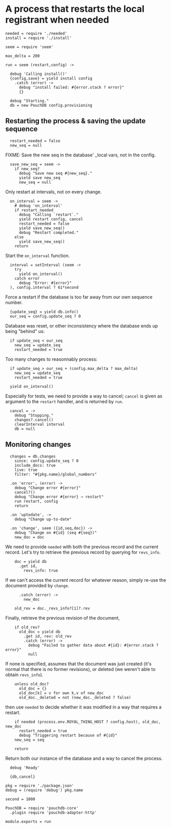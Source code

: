 A process that restarts the local registrant when needed
========================================================

    needed = require './needed'
    install = require './install'

    seem = require 'seem'

    max_delta = 200

    run = seem (restart,config) ->

      debug 'Calling install()'
      {config,save} = yield install config
        .catch (error) ->
          debug "install failed: #{error.stack ? error}"
          {}

      debug "Starting."
      db = new PouchDB config.provisioning

Restarting the process & saving the update sequence
---------------------------------------------------

      restart_needed = false
      new_seq = null

FIXME: Save the new seq in the database' _local vars, not in the config.

      save_new_seq = seem ->
        if new_seq?
          debug "Save new seq #{new_seq}."
          yield save new_seq
          new_seq = null

Only restart at intervals, not on every change.

      on_interval = seem ->
        # debug 'on_interval'
        if restart_needed
          debug "Calling `restart`."
          yield restart config, cancel
          restart_needed = false
          yield save_new_seq()
          debug "Restart completed."
        else
          yield save_new_seq()
        return

Start the `on_interval` function.

      interval = setInterval (seem ->
        try
          yield on_interval()
        catch error
          debug "Error: #{error}"
      ), config.interval ? 61*second

Force a restart if the database is too far away from our own sequence number.

      {update_seq} = yield db.info()
      our_seq = config.update_seq ? 0

Database was reset, or other inconsistency where the database ends up being "behind" us:

      if update_seq < our_seq
        new_seq = update_seq
        restart_needed = true

Too many changes to reasonnably process:

      if update_seq > our_seq + (config.max_delta ? max_delta)
        new_seq = update_seq
        restart_needed = true

      yield on_interval()

Especially for tests, we need to provide a way to cancel; `cancel` is given as argument to the `restart` handler, and is returned by `run`.

      cancel = ->
        debug "Stopping."
        changes?.cancel()
        clearInterval interval
        db = null

Monitoring changes
------------------

      changes = db.changes
        since: config.update_seq ? 0
        include_docs: true
        live: true
        filter: "#{pkg.name}/global_numbers"

      .on 'error', (error) ->
        debug "Change error #{error}"
        cancel?()
        debug "Change error #{error} → restart"
        run restart, config
        return

      .on 'uptodate', ->
        debug "Change up-to-date"

      .on 'change', seem ({id,seq,doc}) ->
        debug "Change on #{id} (seq #{seq})"
        new_doc = doc

We need to provide `needed` with both the previous record and the current record. Let's try to retrieve the previous record by querying for `revs_info`.

        doc = yield db
          .get id,
            revs_info: true

If we can't access the current record for whatever reason, simply re-use the document provided by `change`.

          .catch (error) ->
            new_doc

        old_rev = doc._revs_info?[1]?.rev

Finally, retrieve the previous revision of the document,

        if old_rev?
          old_doc = yield db
            .get id, rev: old_rev
            .catch (error) ->
              debug "Failed to gather data about #{id}: #{error.stack ? error}"
              null

If none is specified, assumes that the document was just created (it's normal that there is no former revisions), or deleted (we weren't able to obtain `revs_info`).

        unless old_doc?
          old_doc = {}
          old_doc[k] = v for own k,v of new_doc
          old_doc._deleted = not (new_doc._deleted ? false)

then use `needed` to decide whether it was modified in a way that requires a restart.

        if needed (process.env.ROYAL_THING_HOST ? config.host), old_doc, new_doc
          restart_needed = true
          debug "Triggering restart because of #{id}"
        new_seq = seq

        return

Return both our instance of the database and a way to cancel the process.

      debug 'Ready'

      {db,cancel}

    pkg = require './package.json'
    debug = (require 'debug') pkg.name

    second = 1000

    PouchDB = require 'pouchdb-core'
      .plugin require 'pouchdb-adapter-http'

    module.exports = run
